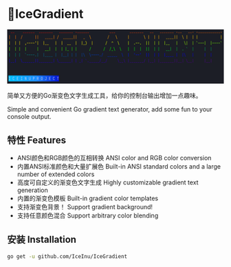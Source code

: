 # 🧊IceGradient

![img.png](img.png)

简单又方便的Go渐变色文字生成工具，给你的控制台输出增加一点趣味。

Simple and convenient Go gradient text generator, add some fun to your console output.

## 特性 Features

- ANSI颜色和RGB颜色的互相转换 ANSI color and RGB color conversion
- 内置ANSI标准颜色和大量扩展色 Built-in ANSI standard colors and a large number of extended colors
- 高度可自定义的渐变色文字生成 Highly customizable gradient text generation
- 内置的渐变色模板 Built-in gradient color templates
- 支持渐变色背景！ Support gradient background!
- 支持任意颜色混合 Support arbitrary color blending

## 安装 Installation

```bash
go get -u github.com/IceInu/IceGradient
```